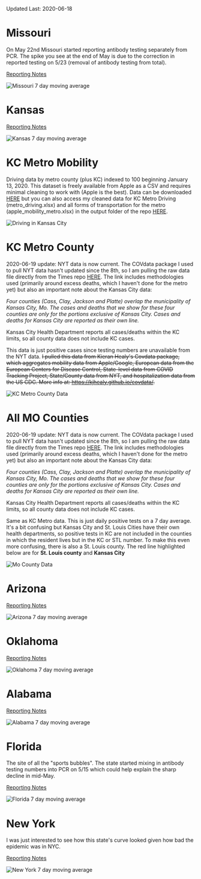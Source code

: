 Updated Last: 2020-06-18

# Missouri

On May 22nd Missouri started reporting antibody testing separately from PCR. The spike you see at the end of May is due to the correction in reported testing on 5/23 (removal of antibody testing from total).

[Reporting Notes](https://covidtracking.com/data/state/missouri)

![Missouri 7 day moving average](images/missouri.png)

# Kansas

[Reporting Notes](https://covidtracking.com/data/state/kansas)

![Kansas 7 day moving average](images/ks.png)

# KC Metro Mobility

Driving data by metro county (plus KC) indexed to 100 beginning January 13, 2020. This dataset is freely available from Apple as a CSV and requires minimal cleaning to work with (Apple is the best). Data can be downloaded [HERE](https://www.apple.com/covid19/mobility) but you can also access my cleaned data for KC Metro Driving (metro_driving.xlsx) and all forms of transportation for the metro (apple_mobility_metro.xlsx) in the output folder of the repo [HERE](https://github.com/jimfelps/covid-tracking/tree/master/output).

![Driving in Kansas City](images/metro_driving_apple.png)

# KC Metro County

2020-06-19 update: NYT data is now current. The COVdata package I used to pull NYT data hasn't updated since the 8th, so I am pulling the raw data file directly from the Times repo [HERE](https://github.com/nytimes/covid-19-data). The link includes methodologies used (primarily around excess deaths, which I haven't done for the metro yet) but also an important note about the Kansas City data:

*Four counties (Cass, Clay, Jackson and Platte) overlap the municipality of Kansas City, Mo. The cases and deaths that we show for these four counties are only for the portions exclusive of Kansas City. Cases and deaths for Kansas City are reported as their own line.*

Kansas City Health Department reports all cases/deaths within the KC limits, so all county data does not include KC cases.

This data is just positive cases since testing numbers are unavailable from the NYT data. ~~I pulled this data from Kieran Healy's Covdata package, which aggregates mobility data from Apple/Google, European data from the European Centers for Disease Control, State-level data from COVID Tracking Project, State/County data from NYT, and hospitalization data from the US CDC. More info at: https://kjhealy.github.io/covdata/.~~

![KC Metro County Data](images/metro_counties.png)

# All MO Counties

2020-06-19 update: NYT data is now current. The COVdata package I used to pull NYT data hasn't updated since the 8th, so I am pulling the raw data file directly from the Times repo [HERE](https://github.com/nytimes/covid-19-data). The link includes methodologies used (primarily around excess deaths, which I haven't done for the metro yet) but also an important note about the Kansas City data:

*Four counties (Cass, Clay, Jackson and Platte) overlap the municipality of Kansas City, Mo. The cases and deaths that we show for these four counties are only for the portions exclusive of Kansas City. Cases and deaths for Kansas City are reported as their own line.*

Kansas City Health Department reports all cases/deaths within the KC limits, so all county data does not include KC cases.

Same as KC Metro data. This is just daily positive tests on a 7 day average. It's a bit confusing but Kansas City and St. Louis Cities have their own health departments, so positive tests in KC are not included in the counties in which the resident lives but in the KC or STL number. To make this even more confusing, there is also a St. Louis county. The red line highlighted below are for **St. Louis county** and **Kansas City**

![Mo County Data](images/mo_counties.png)

# Arizona

[Reporting Notes](https://covidtracking.com/data/state/arizona)


![Arizona 7 day moving average](images/az.png)

# Oklahoma

[Reporting Notes](https://covidtracking.com/data/state/oklahoma)


![Oklahoma 7 day moving average](images/ok.png)

# Alabama

[Reporting Notes](https://covidtracking.com/data/state/alabama)


![Alabama 7 day moving average](images/al.png)

# Florida

The site of all the "sports bubbles". The state started mixing in antibody testing numbers into PCR on 5/15 which could help explain the sharp decline in mid-May.

[Reporting Notes](https://covidtracking.com/data/state/florida)


![Florida 7 day moving average](images/fl.png)

# New York

I was just interested to see how this state's curve looked given how bad the epidemic was in NYC.

[Reporting Notes](https://covidtracking.com/data/state/new-york)


![New York 7 day moving average](images/ny.png)